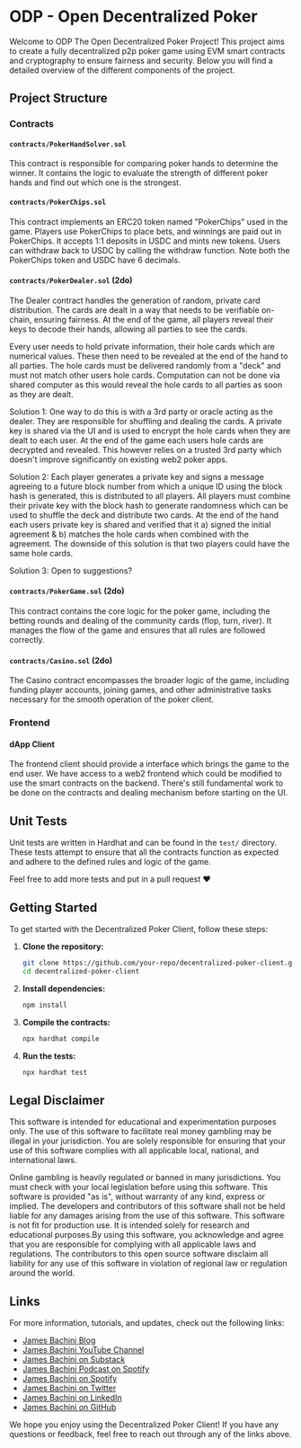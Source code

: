 
# ODP - Open Decentralized Poker

Welcome to ODP The Open Decentralized Poker Project! This project aims to create a fully decentralized p2p poker game using EVM smart contracts and cryptography to ensure fairness and security. Below you will find a detailed overview of the different components of the project.

## Project Structure

### Contracts

#### `contracts/PokerHandSolver.sol`

This contract is responsible for comparing poker hands to determine the winner. It contains the logic to evaluate the strength of different poker hands and find out which one is the strongest.

#### `contracts/PokerChips.sol`

This contract implements an ERC20 token named "PokerChips" used in the game. Players use PokerChips to place bets, and winnings are paid out in PokerChips. It accepts 1:1 deposits in USDC and mints new tokens. Users can withdraw back to USDC by calling the withdraw function. Note both the PokerChips token and USDC have 6 decimals.

#### `contracts/PokerDealer.sol` (2do)

The Dealer contract handles the generation of random, private card distribution. The cards are dealt in a way that needs to be verifiable on-chain, ensuring fairness. At the end of the game, all players reveal their keys to decode their hands, allowing all parties to see the cards.

Every user needs to hold private information, their hole cards which are numerical values. These then need to be revealed at the end of the hand to all parties. The hole cards must be delivered randomly from a "deck" and must not match other users hole cards. Computation can not be done via shared computer as this would reveal the hole cards to all parties as soon as they are dealt.

Solution 1:
One way to do this is with a 3rd party or oracle acting as the dealer. They are responsible for shuffling and dealing the cards. A private key is shared via the UI and is used to encrypt the hole cards when they are dealt to each user. At the end of the game each users hole cards are decrypted and revealed. This however relies on a trusted 3rd party which doesn't improve significantly on existing web2 poker apps.

Solution 2:
Each player generates a private key and signs a message agreeing to a future block number from which a unique ID using the block hash is generated, this is distributed to all players. All players must combine their private key with the block hash to generate randomness which can be used to shuffle the deck and distribute two cards. At the end of the hand each users private key is shared and verified that it a) signed the initial agreement & b) matches the hole cards when combined with the agreement. The downside of this solution is that two players could have the same hole cards.

Solution 3:
Open to suggestions?

#### `contracts/PokerGame.sol` (2do)

This contract contains the core logic for the poker game, including the betting rounds and dealing of the community cards (flop, turn, river). It manages the flow of the game and ensures that all rules are followed correctly.

#### `contracts/Casino.sol` (2do)

The Casino contract encompasses the broader logic of the game, including funding player accounts, joining games, and other administrative tasks necessary for the smooth operation of the poker client.

### Frontend

#### dApp Client

The frontend client should provide a interface which brings the game to the end user. We have access to a web2 frontend which could be modified to use the smart contracts on the backend. There's still fundamental work to be done on the contracts and dealing mechanism before starting on the UI.

## Unit Tests

Unit tests are written in Hardhat and can be found in the `test/` directory. These tests attempt to ensure that all the contracts function as expected and adhere to the defined rules and logic of the game.

Feel free to add more tests and put in a pull request ♥️

## Getting Started

To get started with the Decentralized Poker Client, follow these steps:

1. **Clone the repository:**

    ```bash
    git clone https://github.com/your-repo/decentralized-poker-client.git
    cd decentralized-poker-client
    ```

2. **Install dependencies:**

    ```bash
    npm install
    ```

3. **Compile the contracts:**

    ```bash
    npx hardhat compile
    ```

4. **Run the tests:**

    ```bash
    npx hardhat test
    ```

## Legal Disclaimer
This software is intended for educational and experimentation purposes only. The use of this software to facilitate real money gambling may be illegal in your jurisdiction. You are solely responsible for ensuring that your use of this software complies with all applicable local, national, and international laws.

Online gambling is heavily regulated or banned in many jurisdictions. You must check with your local legislation before using this software. This software is provided "as is", without warranty of any kind, express or implied. The developers and contributors of this software shall not be held liable for any damages arising from the use of this software. This software is not fit for production use. It is intended solely for research and educational purposes.By using this software, you acknowledge and agree that you are responsible for complying with all applicable laws and regulations. The contributors to this open source software disclaim all liability for any use of this software in violation of regional law or regulation around the world.

## Links

For more information, tutorials, and updates, check out the following links:

- [James Bachini Blog](https://jamesbachini.com)
- [James Bachini YouTube Channel](https://www.youtube.com/c/JamesBachini?sub_confirmation=1)
- [James Bachini on Substack](https://bachini.substack.com)
- [James Bachini Podcast on Spotify](https://podcasters.spotify.com/pod/show/jamesbachini)
- [James Bachini on Spotify](https://open.spotify.com/show/2N0D9nvdxoe9rY3jxE4nOZ)
- [James Bachini on Twitter](https://twitter.com/james_bachini)
- [James Bachini on LinkedIn](https://www.linkedin.com/in/james-bachini/)
- [James Bachini on GitHub](https://github.com/jamesbachini)

We hope you enjoy using the Decentralized Poker Client! If you have any questions or feedback, feel free to reach out through any of the links above.
